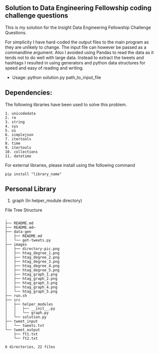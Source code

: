 ## Solution to Data Engineering Fellowship coding challenge questions
This is my solution for the Insight Data Engineering Fellowship Challenge Questions.


For simplicity I have hard-coded the output files to the main program as they are unlikely to change.
The input file can however be passed as a commandline argument.
Also I avoided using Pandas to read the data as it tends not to do well with large data. Instead to extract the tweets and hashtags I resulted in using generators and python data structures for speed and easy of reading and writing.


- Usage: python solution.py path_to_input_file

## Dependencies:
The following libraries have been used to solve this problem.
```
1. unicodedata
2. re
3. string
4. sys
5. os
6. simplejson
7. itertools
8. time
9. itertools
10. collections
11. datetime

```

For external libraries, please install using the following command

```
pip install "library_name"
```

## Personal Library
1. graph (In helper_module directory)


File Tree Structure
```
.
├── README.md
├── README.md~
├── data-gen
│   ├── README.md
│   └── get-tweets.py
├── images
│   ├── directory-pic.png
│   ├── htag_degree_1.png
│   ├── htag_degree_2.png
│   ├── htag_degree_3.png
│   ├── htag_degree_4.png
│   ├── htag_degree_5.png
│   ├── htag_graph_1.png
│   ├── htag_graph_2.png
│   ├── htag_graph_3.png
│   ├── htag_graph_4.png
│   └── htag_graph_5.png
├── run.sh
├── src
│   ├── helper_modules
│   │   ├── __init__.py
│   │   └── graph.py
│   └── solution.py
├── tweet_input
│   └── tweets.txt
└── tweet_output
    ├── ft1.txt
    └── ft2.txt

6 directories, 22 files

```